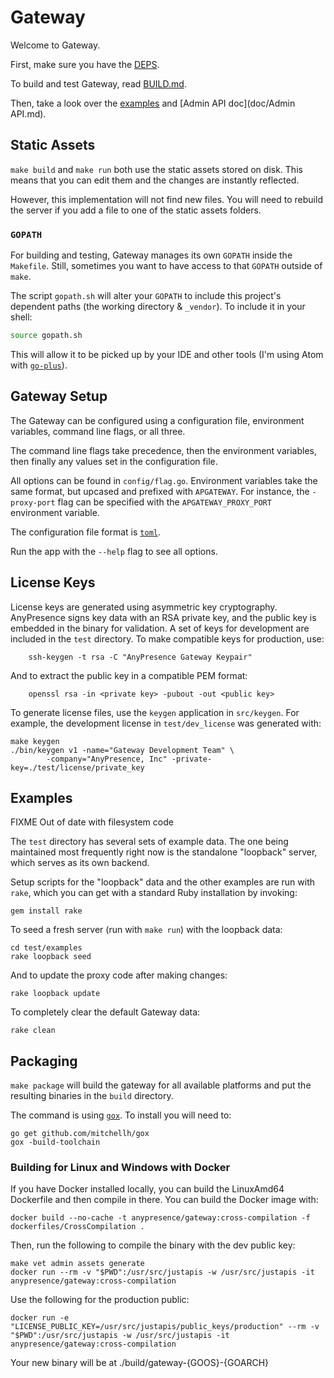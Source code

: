 # Gateway

Welcome to Gateway.

First, make sure you have the [DEPS](doc/DEPS.md).

To build and test Gateway, read [BUILD.md](doc/BUILD.md).

Then, take a look over the [examples](#examples) and [Admin API doc](doc/Admin API.md).

## Static Assets

`make build` and `make run` both use the static assets stored on disk. This
means that you can edit them and the changes are instantly reflected.

However, this implementation will not find new files. You will need to rebuild
the server if you add a file to one of the static assets folders.

### `GOPATH`

For building and testing, Gateway manages its own `GOPATH` inside the
`Makefile`. Still, sometimes you want to have access to that `GOPATH` outside
of `make`.

The script `gopath.sh` will alter your `GOPATH` to include this project's
dependent paths (the working directory & `_vendor`). To include it in your
shell:

```bash
source gopath.sh
```

This will allow it to be picked up by your IDE and other tools (I'm using Atom
with [`go-plus`](https://atom.io/packages/go-plus)).

## Gateway Setup

The Gateway can be configured using a configuration file, environment
variables, command line flags, or all three.

The command line flags take precedence, then the environment variables, then
finally any values set in the configuration file.

All options can be found in `config/flag.go`. Environment variables take the
same format, but upcased and prefixed with `APGATEWAY`. For instance, the
`-proxy-port` flag can be specified with the `APGATEWAY_PROXY_PORT` environment
variable.

The configuration file format is [`toml`](https://github.com/toml-lang/toml).

Run the app with the `--help` flag to see all options.

## License Keys

License keys are generated using asymmetric key cryptography. AnyPresence signs
key data with an RSA private key, and the public key is embedded in the binary
for validation. A set of keys for development are included in the `test`
directory. To make compatible keys for production, use:

        ssh-keygen -t rsa -C "AnyPresence Gateway Keypair"

And to extract the public key in a compatible PEM format:

        openssl rsa -in <private key> -pubout -out <public key>

To generate license files, use the `keygen` application in `src/keygen`. For
example, the development license in `test/dev_license` was generated with:

    make keygen
    ./bin/keygen v1 -name="Gateway Development Team" \
            -company="AnyPresence, Inc" -private-key=./test/license/private_key


## Examples

FIXME Out of date with filesystem code

The `test` directory has several sets of example data. The one being maintained
most frequently right now is the standalone "loopback" server, which serves as
its own backend.

Setup scripts for the "loopback" data and the other examples are run with
`rake`, which you can get with a standard Ruby installation by invoking:

    gem install rake

To seed a fresh server (run with `make run`) with the loopback data:

	cd test/examples
	rake loopback seed

And to update the proxy code after making changes:

    rake loopback update

To completely clear the default Gateway data:

    rake clean

## Packaging

`make package` will build the gateway for all available platforms and put the
resulting binaries in the `build` directory.

The command is using [`gox`](https://github.com/mitchellh/gox). To install you
will need to:

	go get github.com/mitchellh/gox
	gox -build-toolchain

### Building for Linux and Windows with Docker

If you have Docker installed locally, you can build the LinuxAmd64 Dockerfile and then compile in there. You can build the Docker image with:

    docker build --no-cache -t anypresence/gateway:cross-compilation -f dockerfiles/CrossCompilation .

Then, run the following to compile the binary with the dev public key:

    make vet admin assets generate
    docker run --rm -v "$PWD":/usr/src/justapis -w /usr/src/justapis -it anypresence/gateway:cross-compilation

Use the following for the production public:

    docker run -e "LICENSE_PUBLIC_KEY=/usr/src/justapis/public_keys/production" --rm -v "$PWD":/usr/src/justapis -w /usr/src/justapis -it anypresence/gateway:cross-compilation

Your new binary will be at ./build/gateway-{GOOS}-{GOARCH}
